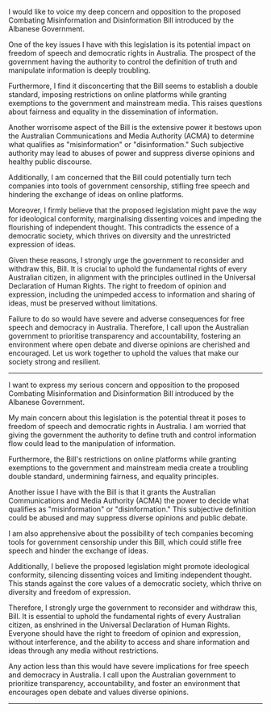 I would like to voice my deep concern and opposition to the proposed Combating Misinformation
and Disinformation Bill introduced by the Albanese Government.

One of the key issues I have with this legislation is its potential impact on freedom of speech and
democratic rights in Australia. The prospect of the government having the authority to control the
definition of truth and manipulate information is deeply troubling.

Furthermore, I find it disconcerting that the Bill seems to establish a double standard, imposing
restrictions on online platforms while granting exemptions to the government and mainstream
media. This raises questions about fairness and equality in the dissemination of information.

Another worrisome aspect of the Bill is the extensive power it bestows upon the Australian
Communications and Media Authority (ACMA) to determine what qualifies as "misinformation" or
"disinformation." Such subjective authority may lead to abuses of power and suppress diverse
opinions and healthy public discourse.

Additionally, I am concerned that the Bill could potentially turn tech companies into tools of
government censorship, stifling free speech and hindering the exchange of ideas on online
platforms.

Moreover, I firmly believe that the proposed legislation might pave the way for ideological
conformity, marginalising dissenting voices and impeding the flourishing of independent thought.
This contradicts the essence of a democratic society, which thrives on diversity and the unrestricted
expression of ideas.

Given these reasons, I strongly urge the government to reconsider and withdraw this, Bill. It is crucial
to uphold the fundamental rights of every Australian citizen, in alignment with the principles
outlined in the Universal Declaration of Human Rights. The right to freedom of opinion and
expression, including the unimpeded access to information and sharing of ideas, must be preserved
without limitations.

Failure to do so would have severe and adverse consequences for free speech and democracy in
Australia. Therefore, I call upon the Australian government to prioritise transparency and
accountability, fostering an environment where open debate and diverse opinions are cherished and
encouraged. Let us work together to uphold the values that make our society strong and resilient.


-----

I want to express my serious concern and opposition to the proposed Combating Misinformation
and Disinformation Bill introduced by the Albanese Government.

My main concern about this legislation is the potential threat it poses to freedom of speech and
democratic rights in Australia. I am worried that giving the government the authority to define truth
and control information flow could lead to the manipulation of information.

Furthermore, the Bill's restrictions on online platforms while granting exemptions to the government
and mainstream media create a troubling double standard, undermining fairness, and equality
principles.

Another issue I have with the Bill is that it grants the Australian Communications and Media
Authority (ACMA) the power to decide what qualifies as "misinformation" or "disinformation." This
subjective definition could be abused and may suppress diverse opinions and public debate.

I am also apprehensive about the possibility of tech companies becoming tools for government
censorship under this Bill, which could stifle free speech and hinder the exchange of ideas.

Additionally, I believe the proposed legislation might promote ideological conformity, silencing
dissenting voices and limiting independent thought. This stands against the core values of a
democratic society, which thrive on diversity and freedom of expression.

Therefore, I strongly urge the government to reconsider and withdraw this, Bill. It is essential to
uphold the fundamental rights of every Australian citizen, as enshrined in the Universal Declaration
of Human Rights. Everyone should have the right to freedom of opinion and expression, without
interference, and the ability to access and share information and ideas through any media without
restrictions.

Any action less than this would have severe implications for free speech and democracy in Australia.
I call upon the Australian government to prioritize transparency, accountability, and foster an
environment that encourages open debate and values diverse opinions.


-----


